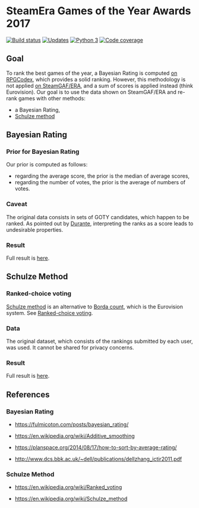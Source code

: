 # SteamEra Games of the Year Awards 2017

 [![Build status][Build image]][Build] [![Updates][Dependency image]][PyUp] [![Python 3][Python3 image]][PyUp] [![Code coverage][Codecov image]][Codecov]

  [Build]: <https://github.com/woctezuma/steam-era-goty/actions>
  [Build image]: <https://github.com/woctezuma/steam-era-goty/workflows/Python application/badge.svg?branch=master>

  [PyUp]: https://pyup.io/repos/github/woctezuma/steam-era-goty/
  [Dependency image]: https://pyup.io/repos/github/woctezuma/steam-era-goty/shield.svg
  [Python3 image]: https://pyup.io/repos/github/woctezuma/steam-era-goty/python-3-shield.svg

  [Codecov]: https://codecov.io/gh/woctezuma/steam-era-goty
  [Codecov image]: https://codecov.io/gh/woctezuma/steam-era-goty/branch/master/graph/badge.svg

## Goal

To rank the best games of the year, a Bayesian Rating is computed [on RPGCodex](http://www.rpgcodex.net/content.php?id=10819), which provides a solid ranking. However, this methodology is not applied [on SteamGAF/ERA](https://www.resetera.com/threads/steamera-games-of-the-year-awards-2017.19342/), and a sum of scores is applied instead (think Eurovision). Our goal is to use the data shown on SteamGAF/ERA and re-rank games with other methods:
* a Bayesian Rating,
* [Schulze method](https://github.com/woctezuma/schulze-method)

## Bayesian Rating

### Prior for Bayesian Rating

Our prior is computed as follows:
* regarding the average score, the prior is the median of average scores,
* regarding the number of votes, the prior is the average of numbers of votes.

### Caveat

The original data consists in sets of GOTY candidates, which happen to be ranked. As pointed out by [Durante](https://www.resetera.com/posts/3904799/), interpreting the ranks as a score leads to undesirable properties.

### Result

Full result is [here](output/bayesian_ranking.txt).

## Schulze Method

### Ranked-choice voting

[Schulze method](https://en.wikipedia.org/wiki/Schulze_method) is an alternative to [Borda count](https://en.wikipedia.org/wiki/Borda_count), which is the Eurovision system. See [Ranked-choice voting](https://en.wikipedia.org/wiki/Ranked_voting).

### Data

The original dataset, which consists of the rankings submitted by each user, was used.
It cannot be shared for privacy concerns.

### Result

Full result is [here](output/schulze_ranking.txt).

## References

### Bayesian Rating

* https://fulmicoton.com/posts/bayesian_rating/

* https://en.wikipedia.org/wiki/Additive_smoothing

* https://planspace.org/2014/08/17/how-to-sort-by-average-rating/

* http://www.dcs.bbk.ac.uk/~dell/publications/dellzhang_ictir2011.pdf

### Schulze Method

* https://en.wikipedia.org/wiki/Ranked_voting

* https://en.wikipedia.org/wiki/Schulze_method

